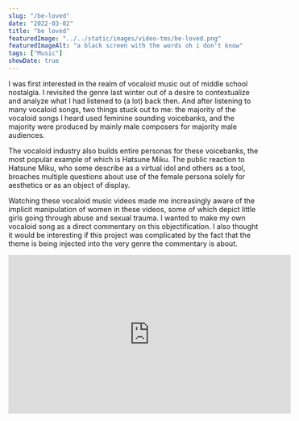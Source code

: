 ```yaml
---
slug: "/be-loved"
date: "2022-03-02"
title: "be loved"
featuredImage: "../../static/images/video-tms/be-loved.png"
featuredImageAlt: "a black screen with the words oh i don't know"
tags: ["Music"]
showDate: true
---
```


I was first interested in the realm of vocaloid music out of middle school nostalgia. I revisited the genre last winter out of a desire to contextualize and analyze what I had listened to (a lot) back then. And after listening to many vocaloid songs, two things stuck out to me: the majority of the vocaloid songs I heard used feminine sounding voicebanks, and the majority were produced by mainly male composers for majority male audiences. 

The vocaloid industry also builds entire personas for these voicebanks, the most popular example of which is Hatsune Miku. The public reaction to Hatsune Miku, who some describe as a virtual idol and others as a tool, broaches multiple questions about use of the female persona solely for aesthetics or as an object of display. 

Watching these vocaloid music videos made me increasingly aware of the implicit manipulation of women in these videos, some of which depict little girls going through abuse and sexual trauma. I wanted to make my own vocaloid song as a direct commentary on this objectification. I also thought it would be interesting if this project was complicated by the fact that the theme is being injected into the very genre the commentary is about.

<iframe width="560" height="315" src="https://www.youtube.com/embed/XTJJX-nuR30" title="YouTube video player" frameborder="0" allow="accelerometer; autoplay; clipboard-write; encrypted-media; gyroscope; picture-in-picture" allowfullscreen></iframe>